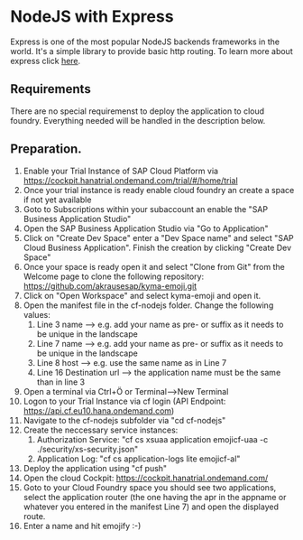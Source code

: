 # NodeJS with Express

Express is one of the most popular NodeJS backends frameworks in the world. It's a simple library to provide basic http routing. 
To learn more about express click [here](https://expressjs.com/).

## Requirements

There are no special requiremenst to deploy the application to cloud foundry. Everything needed will be handled in the description below.  

## Preparation.

1. Enable your Trial Instance of SAP Cloud Platform via https://cockpit.hanatrial.ondemand.com/trial/#/home/trial
2. Once your trial instance is ready enable cloud foundry an create a space if not yet available
3. Goto to Subscriptions within your subaccount an enable the "SAP Business Application Studio"
4. Open the SAP Business Application Studio via "Go to Application"
5. Click on "Create Dev Space" enter a "Dev Space name" and select "SAP Cloud Business Application". Finish the creation by clicking "Create Dev Space"
6. Once your space is ready open it and select "Clone from Git" from the Welcome page to clone the following repository: https://github.com/akrausesap/kyma-emoji.git
7. Click on "Open Workspace" and select kyma-emoji and open it. 
7. Open the manifest file in the cf-nodejs folder. Change the following values:
    1. Line 3 name --> e.g. add your name as pre- or suffix as it needs to be unique in the landscape
    2. Line 7 name --> e.g. add your name as pre- or suffix as it needs to be unique in the landscape
    3. Line 8 host --> e.g. use the same name as in Line 7
    3. Line 16 Destination url --> the application name must be the same than in line 3
8. Open a terminal via Ctrl+Ö or Terminal-->New Terminal
9. Logon to your Trial Instance via cf login (API Endpoint: https://api.cf.eu10.hana.ondemand.com)
10. Navigate to the cf-nodejs subfolder via "cd cf-nodejs"
11. Create the neccessary service instances: 
    1. Authorization Service: "cf cs xsuaa application emojicf-uaa -c ./security/xs-security.json"
    2. Application Log: "cf cs application-logs lite emojicf-al"
12. Deploy the application using "cf push"
13. Open the cloud Cockpit: https://cockpit.hanatrial.ondemand.com/
14. Goto to your Cloud Foundry space you should see two applications, select the application router (the one having the apr in the appname or whatever you entered in the manifest Line 7) and open the displayed route. 
14. Enter a name and hit emojify :-)

